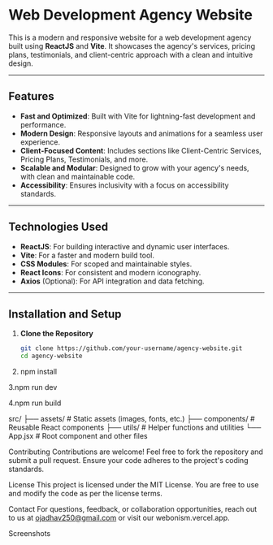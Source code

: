 # Web Development Agency Website

This is a modern and responsive website for a web development agency built using **ReactJS** and **Vite**. It showcases the agency's services, pricing plans, testimonials, and client-centric approach with a clean and intuitive design.

---

## Features

- **Fast and Optimized**: Built with Vite for lightning-fast development and performance.
- **Modern Design**: Responsive layouts and animations for a seamless user experience.
- **Client-Focused Content**: Includes sections like Client-Centric Services, Pricing Plans, Testimonials, and more.
- **Scalable and Modular**: Designed to grow with your agency's needs, with clean and maintainable code.
- **Accessibility**: Ensures inclusivity with a focus on accessibility standards.

---

## Technologies Used

- **ReactJS**: For building interactive and dynamic user interfaces.
- **Vite**: For a faster and modern build tool.
- **CSS Modules**: For scoped and maintainable styles.
- **React Icons**: For consistent and modern iconography.
- **Axios** (Optional): For API integration and data fetching.

---

## Installation and Setup

1. **Clone the Repository**  
   ```bash
   git clone https://github.com/your-username/agency-website.git
   cd agency-website
2. npm install

3.npm run dev

4.npm run build

src/
├── assets/       # Static assets (images, fonts, etc.)
├── components/   # Reusable React components
├── utils/        # Helper functions and utilities
└── App.jsx       # Root component and other files

Contributing
Contributions are welcome! Feel free to fork the repository and submit a pull request. Ensure your code adheres to the project's coding standards.

License
This project is licensed under the MIT License. You are free to use and modify the code as per the license terms.

Contact
For questions, feedback, or collaboration opportunities, reach out to us at ojadhav250@gmail.com or visit our webonism.vercel.app.


Screenshots


